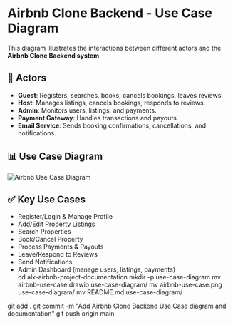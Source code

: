 # Airbnb Clone Backend - Use Case Diagram

This diagram illustrates the interactions between different actors and the **Airbnb Clone Backend system**.

## 📌 Actors
- **Guest**: Registers, searches, books, cancels bookings, leaves reviews.  
- **Host**: Manages listings, cancels bookings, responds to reviews.  
- **Admin**: Monitors users, listings, and payments.  
- **Payment Gateway**: Handles transactions and payouts.  
- **Email Service**: Sends booking confirmations, cancellations, and notifications.  

## 📊 Use Case Diagram
![Airbnb Use Case Diagram](./airbnb-use-case.png)

## ✅ Key Use Cases
- Register/Login & Manage Profile  
- Add/Edit Property Listings  
- Search Properties  
- Book/Cancel Property  
- Process Payments & Payouts  
- Leave/Respond to Reviews  
- Send Notifications  
- Admin Dashboard (manage users, listings, payments)  
cd alx-airbnb-project-documentation
mkdir -p use-case-diagram
mv airbnb-use-case.drawio use-case-diagram/
mv airbnb-use-case.png use-case-diagram/
mv README.md use-case-diagram/

git add .
git commit -m "Add Airbnb Clone Backend Use Case diagram and documentation"
git push origin main
